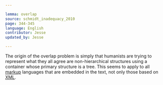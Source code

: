 ```yaml
---

lemma: overlap
source: schmidt_inadequacy_2010
page: 344-345
language: English
contributor: Jesse
updated_by: Jesse

---
```

The origin of the overlap problem is simply that humanists are trying to represent what they all agree are non-hierarchical structures using a container whose primary structure is a tree. This seems to apply to all [markup](markup.html) languages that are embedded in the text, not only those based on [XML](XML.html).
